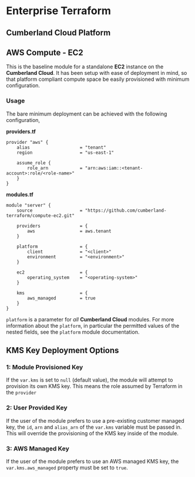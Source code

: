 # Enterprise Terraform 
## Cumberland Cloud Platform
## AWS Compute - EC2

This is the baseline module for a standalone **EC2** instance on the **Cumberland Cloud**. It has been setup with ease of deployment in mind, so that platform compliant compute space be easily provisioned with minimum configuration.

### Usage

The bare minimum deployment can be achieved with the following configuration,

**providers.tf**

```hcl
provider "aws" {
	alias 					= "tenant"
	region					= "us-east-1"

	assume_role {
		role_arn 			= "arn:aws:iam::<tenant-account>:role/<role-name>"
	}
}
```

**modules.tf**

```
module "server" {
	source 					= "https://github.com/cumberland-terraform/compute-ec2.git"

	providers				= {
		aws 				= aws.tenant
	}

	platform				= {
		client          	= "<client>"
    	environment         = "<environment>"
	}

	ec2						= {
		operating_system	= "<operating-system>"
	}

	kms 					= {
		aws_managed 		= true
	}
}
```

`platform` is a parameter for *all* **Cumberland Cloud** modules. For more information about the `platform`, in particular the permitted values of the nested fields, see the ``platform`` module documentation. 

## KMS Key Deployment Options

### 1: Module Provisioned Key

If the `var.kms` is set to `null` (default value), the module will attempt to provision its own KMS key. This means the role assumed by Terraform in the `provider` 

### 2: User Provided Key

If the user of the module prefers to use a pre-existing customer managed key, the `id`, `arn` and `alias_arn` of the `var.kms` variable must be passed in. This will override the provisioning of the KMS key inside of the module.

### 3: AWS Managed Key

If the user of the module prefers to use an AWS managed KMS key, the `var.kms.aws_managed` property must be set to `true`.
